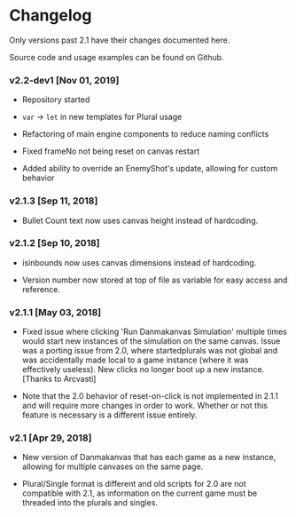 # Changelog

Only versions past 2.1 have their changes documented here.

Source code and usage examples can be found on Github.

### v2.2-dev1 [Nov 01, 2019]

* Repository started

* `var` -> `let` in new templates for Plural usage

* Refactoring of main engine components to reduce naming conflicts

* Fixed frameNo not being reset on canvas restart

* Added ability to override an EnemyShot's update, allowing for custom behavior

### v2.1.3 [Sep 11, 2018]

* Bullet Count text now uses canvas height instead of hardcoding.

### v2.1.2 [Sep 10, 2018]

* isinbounds now uses canvas dimensions instead of hardcoding.

* Version number now stored at top of file as variable for easy access and reference.

### v2.1.1 [May 03, 2018]

* Fixed issue where clicking 'Run Danmakanvas Simulation' multiple times would start new instances of the simulation on the same canvas. Issue was a porting issue from 2.0, where startedplurals was not global and was accidentally made local to a game instance (where it was effectively useless). New clicks no longer boot up a new instance. [Thanks to Arcvasti]

* Note that the 2.0 behavior of reset-on-click is not implemented in 2.1.1 and will require more changes in order to work. Whether or not this feature is necessary is a different issue entirely.

### v2.1 [Apr 29, 2018]

* New version of Danmakanvas that has each game as a new instance, allowing for multiple canvases on the same page.

* Plural/Single format is different and old scripts for 2.0 are not compatible with 2.1, as information on the current game must be threaded into the plurals and singles.
